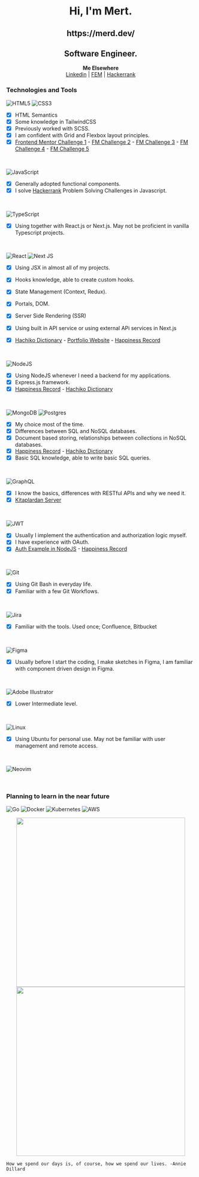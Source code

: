 <h1 align="center">Hi, I'm Mert.</h1>

<h2 align="center">https://merd.dev/</h2>
<h2 align="center">Software Engineer.</h2>

<p align="center">
  <b>Me Elsewhere</b><br>
  <a href="https://www.linkedin.com/in/mert-u-8248ab135/">Linkedin</a> |
  <a href="https://www.frontendmentor.io/profile/Mert18">FEM</a> |
  <a href="https://www.hackerrank.com/mertuygur02">Hackerrank</a>
</p>

<h3>Technologies and Tools</h3>

![HTML5](https://img.shields.io/badge/html5-%23E34F26.svg?style=for-the-badge&logo=html5&logoColor=white)
![CSS3](https://img.shields.io/badge/css3-%231572B6.svg?style=for-the-badge&logo=css3&logoColor=white)
  - [x] HTML Semantics
  - [x] Some knowledge in TailwindCSS
  - [x] Previously worked with SCSS.
  - [x] I am confident with Grid and Flexbox layout principles.
  - [x] [Frontend Mentor Challenge 1](https://github.com/Mert18/fm-sunnyside-agency-landing) - [FM Challenge 2](https://github.com/Mert18/fm-time-tracking-dashboard) - [FM Challenge 3](https://github.com/Mert18/fm-order-summary-component) - [FM Challenge 4](https://github.com/Mert18/fm-blogr-landing-page) - [FM Challenge 5](https://fm-stats-preview-card-delta.vercel.app/)

<br />

![JavaScript](https://img.shields.io/badge/javascript-%23323330.svg?style=for-the-badge&logo=javascript&logoColor=%23F7DF1E)
  - [x] Generally adopted functional components.
  - [x] I solve [Hackerrank](https://www.hackerrank.com/mertuygur02) Problem Solving Challenges in Javascript.

<br />

![TypeScript](https://img.shields.io/badge/typescript-%23007ACC.svg?style=for-the-badge&logo=typescript&logoColor=white)
  - [x] Using together with React.js or Next.js. May not be proficient in vanilla Typescript projects.

<br />

![React](https://img.shields.io/badge/react-%2320232a.svg?style=for-the-badge&logo=react&logoColor=%2361DAFB)
![Next JS](https://img.shields.io/badge/Next-black?style=for-the-badge&logo=next.js&logoColor=white)
  - [x] Using JSX in almost all of my projects.
  - [x] Hooks knowledge, able to create custom hooks.
  - [x] State Management (Context, Redux).
  - [x] Portals, DOM. 

  - [x] Server Side Rendering (SSR)
  - [x] Using built in API service or using external APi services in Next.js
  - [x] [Hachiko Dictionary](https://github.com/Mert18/hachiko-dictionary) - [Portfolio Website](https://github.com/Mert18/merd-dev) - [Happiness Record](https://github.com/Mert18/happiness-record-client)

<br />

![NodeJS](https://img.shields.io/badge/node.js-6DA55F?style=for-the-badge&logo=node.js&logoColor=white)
  - [x] Using NodeJS whenever I need a backend for my applications.
  - [x] Express.js framework.
  - [x] [Happiness Record](https://github.com/Mert18/happiness-record-server) - [Hachiko Dictionary](https://github.com/Mert18/hachiko-dictionary-server)

<br />

![MongoDB](https://img.shields.io/badge/MongoDB-%234ea94b.svg?style=for-the-badge&logo=mongodb&logoColor=white)
![Postgres](https://img.shields.io/badge/postgres-%23316192.svg?style=for-the-badge&logo=postgresql&logoColor=white)
  - [x] My choice most of the time.
  - [x] Differences between SQL and NoSQL databases.
  - [x] Document based storing, relationships between collections in NoSQL databases.
  - [x] [Happiness Record](https://github.com/Mert18/happiness-record-server) - [Hachiko Dictionary](https://github.com/Mert18/hachiko-dictionary-server)
  - [x] Basic SQL knowledge, able to write basic SQL queries.

<br />

![GraphQL](https://img.shields.io/badge/-GraphQL-E10098?style=for-the-badge&logo=graphql&logoColor=white)
  - [x] I know the basics, differences with RESTful APIs and why we need it.
  - [x] [Kitaplardan Server](https://github.com/Mert18/kitaplardan-server)

<br />

![JWT](https://img.shields.io/badge/JWT-black?style=for-the-badge&logo=JSON%20web%20tokens)
  - [x] Usually I implement the authentication and authorization logic myself.
  - [x] I have experience with OAuth.
  - [x] [Auth Example in NodeJS](https://github.com/Mert18/nodejs-mongodb-auth) - [Happiness Record](https://github.com/Mert18/happiness-record-server)

<br />

![Git](https://img.shields.io/badge/git-%23F05033.svg?style=for-the-badge&logo=git&logoColor=white)
  - [x] Using Git Bash in everyday life.
  - [x] Familiar with a few Git Workflows.

<br />

![Jira](https://img.shields.io/badge/jira-%230A0FFF.svg?style=for-the-badge&logo=jira&logoColor=white)
  - [x] Familiar with the tools. Used once; Confluence, Bitbucket

<br />

![Figma](https://img.shields.io/badge/figma-%23F24E1E.svg?style=for-the-badge&logo=figma&logoColor=white)
  - [x] Usually before I start the coding, I make sketches in Figma, I am familiar with component driven design in Figma.

<br />

![Adobe Illustrator](https://img.shields.io/badge/adobeillustrator-%23FF9A00.svg?style=for-the-badge&logo=adobeillustrator&logoColor=white)
  - [x] Lower Intermediate level.

<br />

![Linux](https://img.shields.io/badge/Linux-FCC624?style=for-the-badge&logo=linux&logoColor=black)
  - [x] Using Ubuntu for personal use. May not be familiar with user management and remote access.

<br />

![Neovim](https://img.shields.io/badge/NeoVim-%2357A143.svg?&style=for-the-badge&logo=neovim&logoColor=white)

<br />

<h3>Planning to learn in the near future</h3>

![Go](https://img.shields.io/badge/go-%2300ADD8.svg?style=for-the-badge&logo=go&logoColor=white)
![Docker](https://img.shields.io/badge/docker-%230db7ed.svg?style=for-the-badge&logo=docker&logoColor=white)
![Kubernetes](https://img.shields.io/badge/kubernetes-%23326ce5.svg?style=for-the-badge&logo=kubernetes&logoColor=white)
![AWS](https://img.shields.io/badge/AWS-%23FF9900.svg?style=for-the-badge&logo=amazon-aws&logoColor=white)
  


<p align="center">
  <img width="450em" src="https://github-readme-stats.vercel.app/api?username=mert18&show_icons=true&include_all_commits=true&count_private=true&hide_border=true&theme=dark" />
  <img width="450em" src="https://github-readme-streak-stats.herokuapp.com/?user=mert18&include_all_commits=true&hide_border=true&theme=dark"/>
</p>
  
<p align="center">
</p>
  
  
```
How we spend our days is, of course, how we spend our lives. -Annie Dillard
```
